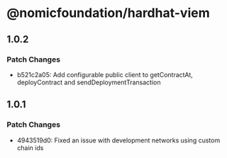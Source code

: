 # @nomicfoundation/hardhat-viem

## 1.0.2

### Patch Changes

- b521c2a05: Add configurable public client to getContractAt, deployContract and sendDeploymentTransaction

## 1.0.1

### Patch Changes

- 4943519d0: Fixed an issue with development networks using custom chain ids

